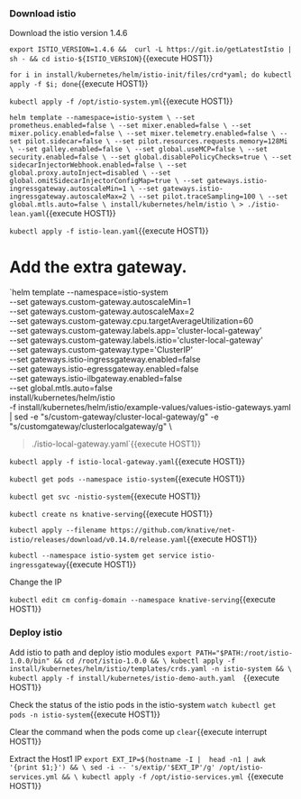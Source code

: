

### Download istio

Download the istio version 1.4.6


`export ISTIO_VERSION=1.4.6 && 
curl -L https://git.io/getLatestIstio | sh - && cd istio-${ISTIO_VERSION}`{{execute HOST1}}

`for i in install/kubernetes/helm/istio-init/files/crd*yaml; do kubectl apply -f $i; done`{{execute HOST1}}

`kubectl apply -f /opt/istio-system.yml`{{execute HOST1}}
 
 `helm template --namespace=istio-system \
    --set prometheus.enabled=false \
    --set mixer.enabled=false \
    --set mixer.policy.enabled=false \
    --set mixer.telemetry.enabled=false \
    --set pilot.sidecar=false \
    --set pilot.resources.requests.memory=128Mi \
    --set galley.enabled=false \
    --set global.useMCP=false \
    --set security.enabled=false \
    --set global.disablePolicyChecks=true \
    --set sidecarInjectorWebhook.enabled=false \
    --set global.proxy.autoInject=disabled \
    --set global.omitSidecarInjectorConfigMap=true \
    --set gateways.istio-ingressgateway.autoscaleMin=1 \
    --set gateways.istio-ingressgateway.autoscaleMax=2 \
    --set pilot.traceSampling=100 \
    --set global.mtls.auto=false \
    install/kubernetes/helm/istio \
    > ./istio-lean.yaml`{{execute HOST1}}

`kubectl apply -f istio-lean.yaml`{{execute HOST1}}

# Add the extra gateway.
`helm template --namespace=istio-system \
   --set gateways.custom-gateway.autoscaleMin=1 \
   --set gateways.custom-gateway.autoscaleMax=2 \
   --set gateways.custom-gateway.cpu.targetAverageUtilization=60 \
   --set gateways.custom-gateway.labels.app='cluster-local-gateway' \
   --set gateways.custom-gateway.labels.istio='cluster-local-gateway' \
   --set gateways.custom-gateway.type='ClusterIP' \
   --set gateways.istio-ingressgateway.enabled=false \
   --set gateways.istio-egressgateway.enabled=false \
   --set gateways.istio-ilbgateway.enabled=false \
   --set global.mtls.auto=false \
   install/kubernetes/helm/istio \
   -f install/kubernetes/helm/istio/example-values/values-istio-gateways.yaml \
   | sed -e "s/custom-gateway/cluster-local-gateway/g" -e "s/customgateway/clusterlocalgateway/g" \
   > ./istio-local-gateway.yaml`{{execute HOST1}}

`kubectl apply -f istio-local-gateway.yaml`{{execute HOST1}}

`kubectl get pods --namespace istio-system`{{execute HOST1}}

`kubectl get svc -nistio-system`{{execute HOST1}}

`kubectl create ns knative-serving`{{execute HOST1}}

`kubectl apply --filename https://github.com/knative/net-istio/releases/download/v0.14.0/release.yaml`{{execute HOST1}}

`kubectl --namespace istio-system get service istio-ingressgateway`{{execute HOST1}}


Change the IP 

`kubectl edit cm config-domain --namespace knative-serving`{{execute HOST1}}


### Deploy istio 
Add istio to path and deploy istio modules
`export PATH="$PATH:/root/istio-1.0.0/bin" && cd /root/istio-1.0.0 && \
 kubectl apply -f install/kubernetes/helm/istio/templates/crds.yaml -n istio-system && \
 kubectl apply -f install/kubernetes/istio-demo-auth.yaml  `{{execute HOST1}}


Check the status of the istio pods in the istio-system
`watch kubectl get pods -n istio-system`{{execute HOST1}}

Clear the command when the pods come up
`clear`{{execute interrupt HOST1}}

Extract the Host1 IP
`export EXT_IP=$(hostname -I |  head -n1 | awk '{print $1;}') && \
  sed -i -- 's/extip/'$EXT_IP'/g' /opt/istio-services.yml && \
  kubectl apply -f /opt/istio-services.yml `{{execute HOST1}}

